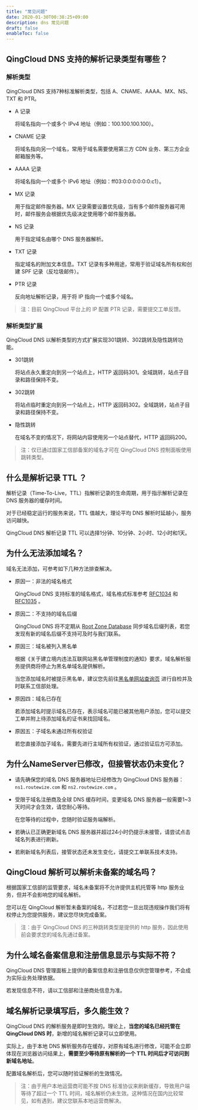 ```yaml
---
title: "常见问题"
date: 2020-01-30T00:38:25+09:00
description: dns 常见问题
draft: false
enableToc: false
---
```




## QingCloud DNS 支持的解析记录类型有哪些？

### 解析类型

QingCloud DNS 支持7种标准解析类型，包括 A、CNAME、AAAA、MX、NS、TXT 和 PTR。

- A 记录
  
  将域名指向一个或多个 IPv4 地址（例如：100.100.100.100）。
- CNAME 记录
  
   将域名指向另一个域名，常用于域名需要使用第三方 CDN 业务、第三方企业邮箱服务等。  
- AAAA 记录

   将域名指向一个或多个 IPv6 地址（例如：ff03:0:0:0:0:0:0:c1）。
- MX 记录

   用于指定邮件服务器。MX 记录需要设置优先级，当有多个邮件服务器可用时，邮件服务会根据优先级决定使用哪个邮件服务器。
- NS 记录

   用于指定域名由哪个 DNS 服务器解析。
- TXT 记录

   指定域名的附加文本信息。TXT 记录有多种用途，常用于验证域名所有权和创建 SPF 记录（反垃圾邮件）。
- PTR 记录
  
   反向地址解析记录，用于将 IP 指向一个或多个域名。

> 注：目前 QingCloud 平台上的 IP 配置 PTR 记录，需要提交工单反馈。

### 解析类型扩展

QingCloud DNS 以解析类型的方式扩展实现301跳转、302跳转及隐性跳转功能。

- 301跳转
  
  将站点永久重定向到另一个站点上，HTTP 返回码301。全域跳转，站点子目录和路径保持不变。
- 302跳转
  
  将站点临时重定向到另一个站点上，HTTP 返回码302。全域跳转，站点子目录和路径保持不变。
- 隐性跳转
  
  在域名不变的情况下，将网站内容使用另一个站点替代，HTTP 返回码200。

> 注：仅已通过国家工信部备案的域名才可在 QingCloud DNS 控制面板使用跳转类型。

## 什么是解析记录 TTL ？

解析记录（Time-To-Live，TTL）指解析记录的生命周期，用于指示解析记录在 DNS 服务器的缓存时间。

对于已经稳定运行的服务来说，TTL 值越大，理论平均 DNS 解析时延越小，服务访问越快。

QingCloud DNS 解析记录 TTL 可以选择1分钟、10分钟、2小时、12小时和1天。

## 为什么无法添加域名？

域名无法添加，可参考如下几种方法排查解决。

- 原因一：非法的域名格式

    QingCloud DNS 支持标准的域名格式，域名格式标准参考 [RFC1034](https://tools.ietf.org/html/rfc1034) 和 [RFC1035](https://tools.ietf.org/html/rfc1035) 。

- 原因二：不支持的域名后缀

    QingCloud DNS 将不定期从 [Root Zone Database](https://www.iana.org/domains/root/db) 同步域名后缀列表，若您发现有新的域名后缀不支持可及时与我们联系。

- 原因三：域名被列入黑名单

    根据《关于建立境内违法互联网站黑名单管理制度的通知》要求，域名解析服务提供商将停止为黑名单域名提供解析。

    当您添加域名时被提示黑名单，建议您先前往[黑名单网站查询页](http://www.beian.miit.gov.cn/icp/publish/query/icpBlacklistInfo_showPage.action) 进行自检并及时联系工信部处理。

- 原因四：域名已存在

    若添加域名时提示域名已存在，表示域名可能已被其他用户添加，您可以提交工单并附上待添加域名的证书来找回域名。

- 原因五：子域名未通过所有权验证

    若您直接添加子域名，需要先进行主域所有权验证，通过验证后方可添加。

## 为什么NameServer已修改，但接管状态仍未变化？

- 请先确保您的域名 DNS 服务器地址已经修改为 QingCloud DNS 服务器：`ns1.routewize.com` 和 `ns2.routewize.com` 。

- 受限于域名注册商及全球 DNS 缓存时间，变更域名 DNS 服务器一般需要1~3天时间才会生效，请您耐心等待。

  在您等待的过程中，您随时验证服务端解析。

- 若确认已正确更新域名 DNS 服务器并超过24小时仍提示未接管，请尝试点击域名列表进行刷新。

- 若刷新域名列表后，接管状态还未发生变化，请提交工单联系技术支持。

## QingCloud 解析可以解析未备案的域名吗？

根据国家工信部的监管要求，域名未备案将不允许提供主机托管等 http 服务业务，但并不会影响您的域名解析。

您可以在 QingCloud 解析暂未备案的域名，不过若您一旦出现违规操作我们将有权停止为您提供服务，建议您尽快完成备案。

> 注：由于 QingCloud DNS 的三种跳转类型是提供的 http 服务，因此使用前会要求您的域名先通过备案。

## 为什么域名备案信息和注册信息显示与实际不符？

QingCloud DNS 管理面板上提供的备案信息和注册信息仅供您管理参考，不会成为实际业务处理依据。

若发现信息不符，请以工信部和注册商处信息为准。

## 域名解析记录填写后，多久能生效？

QingCloud DNS 的解析服务是即时生效的。理论上，**当您的域名已经托管在 QingCloud DNS 时**，新增的域名解析记录可以立即使用。

实际上，由于本地 DNS 解析服务存在缓存，对原有域名进行修改，可能不会立即体现在浏览器访问结果上，**需要至少等待原有解析的一个 TTL 时间后才可访问到新域名地址**。

配置域名解析后，您可以随时验证解析的生效情况。

> 注：由于用户本地运营商可能不按 DNS 标准协议来刷新缓存，导致用户端等待了超过一个 TTL 时间，域名解析仍未生效。这种情况在国内比较常见，如有遇到，建议您联系本地运营商解决。
